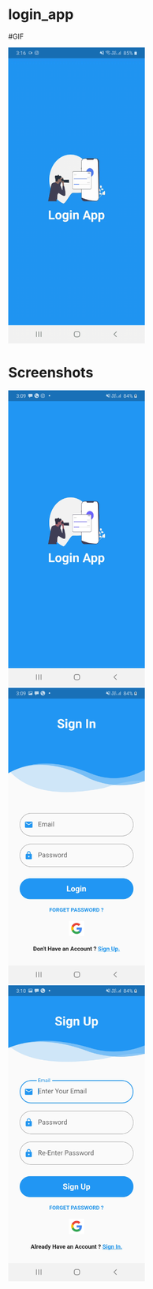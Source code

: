 # login_app


#GIF

<img src="https://github.com/vivektejani/login_app/blob/master/screenshots/2022-11-28-15-16-14.GIF" style=" height:600px; " data-target="animated-image.originalImage"> 

# Screenshots

<img src="https://github.com/vivektejani/login_app/blob/master/screenshots/Screenshot_20221128-150908.jpg" style=" height:600px; " data-target="animated-image.originalImage">
<img src="https://github.com/vivektejani/login_app/blob/master/screenshots/Screenshot_20221128-150919.jpg" style=" height:600px; " data-target="animated-image.originalImage">
<img src="https://github.com/vivektejani/login_app/blob/master/screenshots/Screenshot_20221128-151002.jpg" style=" height:600px; " data-target="animated-image.originalImage">
